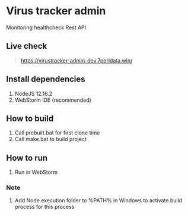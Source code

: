 # Virus tracker admin

Monitoring healthcheck Rest API

## Live check 
> https://virustracker-admin-dev.7perldata.win/

## Install dependencies
1. NodeJS 12.16.2
2. WebStorm IDE (recommended)

## How to build
1. Call prebuilt.bat for first clone time 
2. Call make.bat to build project

## How to run
1. Run in WebStorm

### Note
1. Add Node execution folder to %PATH% in Windows to activate build process for this process
